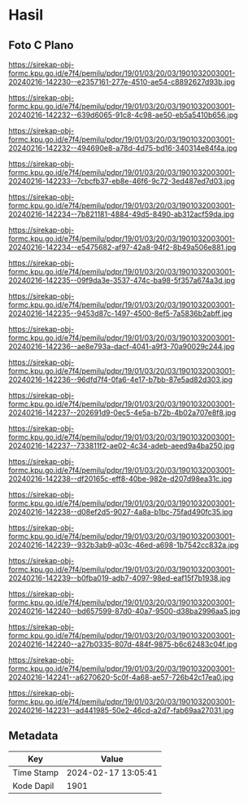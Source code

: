 # Hasil

## Foto C Plano

https://sirekap-obj-formc.kpu.go.id/e7f4/pemilu/pdpr/19/01/03/20/03/1901032003001-20240216-142230--e2357161-277e-4510-ae54-c8892627d93b.jpg

https://sirekap-obj-formc.kpu.go.id/e7f4/pemilu/pdpr/19/01/03/20/03/1901032003001-20240216-142232--639d6065-91c8-4c98-ae50-eb5a5410b656.jpg

https://sirekap-obj-formc.kpu.go.id/e7f4/pemilu/pdpr/19/01/03/20/03/1901032003001-20240216-142232--494690e8-a78d-4d75-bd16-340314e84f4a.jpg

https://sirekap-obj-formc.kpu.go.id/e7f4/pemilu/pdpr/19/01/03/20/03/1901032003001-20240216-142233--7cbcfb37-eb8e-46f6-9c72-3ed487ed7d03.jpg

https://sirekap-obj-formc.kpu.go.id/e7f4/pemilu/pdpr/19/01/03/20/03/1901032003001-20240216-142234--7b821181-4884-49d5-8490-ab312acf59da.jpg

https://sirekap-obj-formc.kpu.go.id/e7f4/pemilu/pdpr/19/01/03/20/03/1901032003001-20240216-142234--e5475682-af97-42a8-94f2-8b49a506e881.jpg

https://sirekap-obj-formc.kpu.go.id/e7f4/pemilu/pdpr/19/01/03/20/03/1901032003001-20240216-142235--09f9da3e-3537-474c-ba98-5f357a674a3d.jpg

https://sirekap-obj-formc.kpu.go.id/e7f4/pemilu/pdpr/19/01/03/20/03/1901032003001-20240216-142235--9453d87c-1497-4500-8ef5-7a5836b2abff.jpg

https://sirekap-obj-formc.kpu.go.id/e7f4/pemilu/pdpr/19/01/03/20/03/1901032003001-20240216-142236--ae8e793a-dacf-4041-a9f3-70a90029c244.jpg

https://sirekap-obj-formc.kpu.go.id/e7f4/pemilu/pdpr/19/01/03/20/03/1901032003001-20240216-142236--96dfd7f4-0fa6-4e17-b7bb-87e5ad82d303.jpg

https://sirekap-obj-formc.kpu.go.id/e7f4/pemilu/pdpr/19/01/03/20/03/1901032003001-20240216-142237--202691d9-0ec5-4e5a-b72b-4b02a707e8f8.jpg

https://sirekap-obj-formc.kpu.go.id/e7f4/pemilu/pdpr/19/01/03/20/03/1901032003001-20240216-142237--733811f2-ae02-4c34-adeb-aeed9a4ba250.jpg

https://sirekap-obj-formc.kpu.go.id/e7f4/pemilu/pdpr/19/01/03/20/03/1901032003001-20240216-142238--df20165c-eff8-40be-982e-d207d98ea31c.jpg

https://sirekap-obj-formc.kpu.go.id/e7f4/pemilu/pdpr/19/01/03/20/03/1901032003001-20240216-142238--d08ef2d5-9027-4a8a-b1bc-75fad490fc35.jpg

https://sirekap-obj-formc.kpu.go.id/e7f4/pemilu/pdpr/19/01/03/20/03/1901032003001-20240216-142239--932b3ab9-a03c-46ed-a698-1b7542cc832a.jpg

https://sirekap-obj-formc.kpu.go.id/e7f4/pemilu/pdpr/19/01/03/20/03/1901032003001-20240216-142239--b0fba019-adb7-4097-98ed-eaf15f7b1938.jpg

https://sirekap-obj-formc.kpu.go.id/e7f4/pemilu/pdpr/19/01/03/20/03/1901032003001-20240216-142240--bd657599-87d0-40a7-9500-d38ba2996aa5.jpg

https://sirekap-obj-formc.kpu.go.id/e7f4/pemilu/pdpr/19/01/03/20/03/1901032003001-20240216-142240--a27b0335-807d-484f-9875-b6c62483c04f.jpg

https://sirekap-obj-formc.kpu.go.id/e7f4/pemilu/pdpr/19/01/03/20/03/1901032003001-20240216-142241--a6270620-5c0f-4a68-ae57-726b42c17ea0.jpg

https://sirekap-obj-formc.kpu.go.id/e7f4/pemilu/pdpr/19/01/03/20/03/1901032003001-20240216-142231--ad441985-50e2-46cd-a2d7-fab69aa27031.jpg


## Metadata

| Key        | Value               |
| ---------- | ------------------- |
| Time Stamp | 2024-02-17 13:05:41 |
| Kode Dapil | 1901                |



